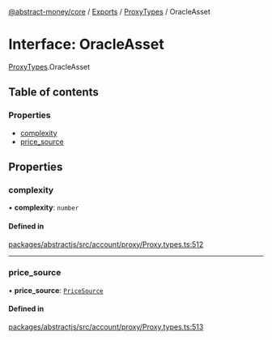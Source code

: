 [@abstract-money/core](../README.md) / [Exports](../modules.md) / [ProxyTypes](../modules/ProxyTypes.md) / OracleAsset

# Interface: OracleAsset

[ProxyTypes](../modules/ProxyTypes.md).OracleAsset

## Table of contents

### Properties

- [complexity](ProxyTypes.OracleAsset.md#complexity)
- [price\_source](ProxyTypes.OracleAsset.md#price_source)

## Properties

### complexity

• **complexity**: `number`

#### Defined in

[packages/abstractjs/src/account/proxy/Proxy.types.ts:512](https://github.com/AbstractSDK/frontend/blob/07410073/packages/abstractjs/src/account/proxy/Proxy.types.ts#L512)

___

### price\_source

• **price\_source**: [`PriceSource`](../modules/ProxyTypes.md#pricesource)

#### Defined in

[packages/abstractjs/src/account/proxy/Proxy.types.ts:513](https://github.com/AbstractSDK/frontend/blob/07410073/packages/abstractjs/src/account/proxy/Proxy.types.ts#L513)
